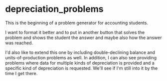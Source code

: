 # depreciation_problems

This is the beginning of a problem generator for accounting students. 

I want to format it better and to put in another button that solves the problem and shows the student the answer and maybe also how the answer was reached.

I'd also like to extend this one by including double-declining balance and units-of-production problems as well. In addition, I can also see providing problems where data for multiple kinds of depreciation is provided and a specific kind of depreciation is requested. We'll see if I'm still into it by the time I get there.

